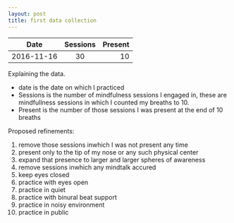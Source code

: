 ```yaml
---
layout: post
title: first data collection
---
```


| Date          | Sessions      | Present |
| ------------- |:-------------:| -----:|
| 2016-11-16   |30              | 10    |


Explaining the data.

 * date is the date on which I practiced
 * Sessions is the number of mindfulness sessions I engaged in, these are mindfullness sessions in which I counted my breaths to 10.
 * Present is the number of those sessions I was present at the end of 10 breaths 

Proposed refinements:

 1. remove those sessions inwhich I was not present any time
 2. present only to the tip of my nose or any such physical center
 3. expand that presence to larger and larger spheres of awareness
 4. remove sessions inwhich any mindtalk accured
 5. keep eyes closed
 6. practice with eyes open 
 7. practice in quiet
 8. practice with binural beat support
 9. practice in noisy environment
 10. practice in public
 
